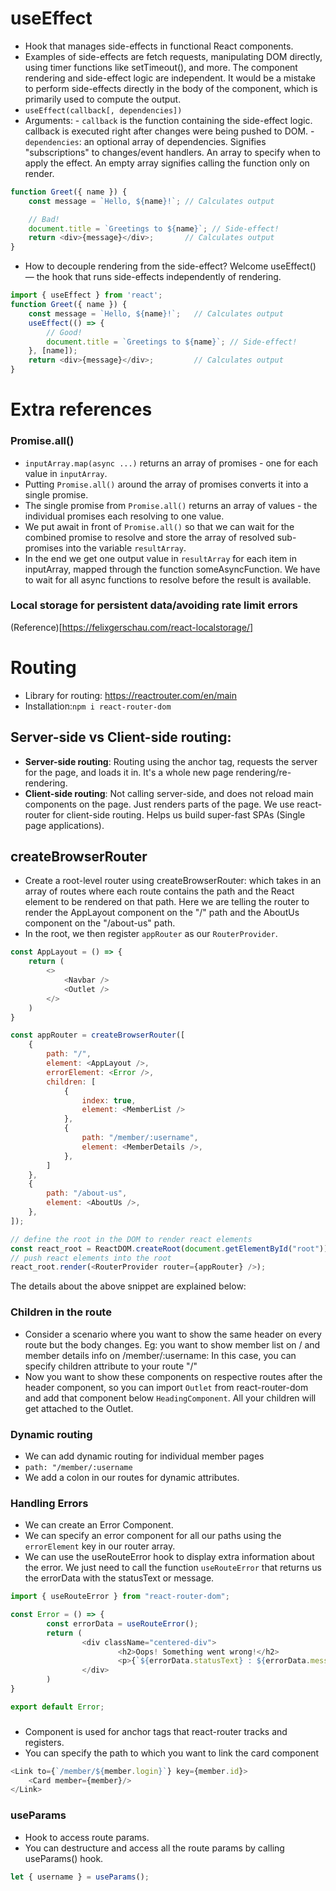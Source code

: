 # useEffect

- Hook that manages side-effects in functional React components.
- Examples of side-effects are fetch requests, manipulating DOM directly, using timer functions like setTimeout(), and more.
The component rendering and side-effect logic are independent. It would be a mistake to perform side-effects directly in the body of the component, which is primarily used to compute the output.
- `useEffect(callback[, dependencies])`
- Arguments:
		- `callback` is the function containing the side-effect logic. callback is executed right after changes were being pushed to DOM.
		- `dependencies`: an optional array of dependencies. Signifies  "subscriptions" to changes/event handlers. An array to specify when to apply the effect. An empty array signifies calling the function only on render.

```javascript
function Greet({ name }) {
	const message = `Hello, ${name}!`; // Calculates output

	// Bad!
	document.title = `Greetings to ${name}`; // Side-effect!
	return <div>{message}</div>;       // Calculates output
}
```

- How to decouple rendering from the side-effect? Welcome useEffect() — the hook that runs side-effects independently of rendering.

```javascript
import { useEffect } from 'react';
function Greet({ name }) {
	const message = `Hello, ${name}!`;   // Calculates output
	useEffect(() => {
		// Good!
		document.title = `Greetings to ${name}`; // Side-effect!
	}, [name]);
	return <div>{message}</div>;         // Calculates output
}
```

# Extra references

### Promise.all()

- `inputArray.map(async ...)` returns an array of promises - one for each value in `inputArray`.
- Putting `Promise.all()` around the array of promises converts it into a single promise.
- The single promise from `Promise.all()` returns an array of values - the individual promises each resolving to one value.
- We put await in front of `Promise.all()` so that we can wait for the combined promise to resolve and store the array of resolved sub-promises into the variable `resultArray`.
- In the end we get one output value in `resultArray` for each item in inputArray, mapped through the function someAsyncFunction. We have to wait for all async functions to resolve before the result is available.

### Local storage for persistent data/avoiding rate limit errors

(Reference)[https://felixgerschau.com/react-localstorage/]

# Routing

- Library for routing: https://reactrouter.com/en/main
- Installation:`npm i react-router-dom`

## Server-side vs Client-side routing:

- **Server-side routing**: Routing using the anchor tag, requests the server for the page, and loads it in. It's a whole new page rendering/re-rendering.
- **Client-side routing**: Not calling server-side, and does not reload main components on the page. Just renders parts of the page. We use react-router for client-side routing. Helps us build super-fast SPAs (Single page applications).

## createBrowserRouter

- Create a root-level router using createBrowserRouter: which takes in an array of routes where each route contains the path and the React element to be rendered on that path. Here we are telling the router to render the AppLayout component on the "/" path and the AboutUs component on the "/about-us" path.
- In the root, we then register `appRouter` as our `RouterProvider`.

```javascript
const AppLayout = () => {
	return (
		<>
			<Navbar />
			<Outlet />
		</>
	)
}

const appRouter = createBrowserRouter([
	{
		path: "/",
		element: <AppLayout />,
		errorElement: <Error />,
		children: [
			{
				index: true,
				element: <MemberList />
			},
			{
				path: "/member/:username",
				element: <MemberDetails />,
			},
		]
	},
	{
		path: "/about-us",
		element: <AboutUs />,
	},
]);

// define the root in the DOM to render react elements
const react_root = ReactDOM.createRoot(document.getElementById("root"));
// push react elements into the root
react_root.render(<RouterProvider router={appRouter} />);
```

The details about the above snippet are explained below:

### Children in the route

- Consider a scenario where you want to show the same header on every route but the body changes. Eg: you want to show member list on / and member details info on /member/:username: In this case, you can specify children attribute to your route "/"
- Now you want to show these components on respective routes after the header component, so you can import `Outlet` from react-router-dom and add that component below `HeadingComponent`. All your children will get attached to the Outlet.

### Dynamic routing

- We can add dynamic routing for individual member pages
- `path: "/member/:username`
- We add a colon in our routes for dynamic attributes.

### Handling Errors

- We can create an Error Component.
- We can specify an error component for all our paths using the `errorElement` key in our router array.
- We can use the useRouteError hook to display extra information about the error. We just need to call the function `useRouteError` that returns us the errorData with the statusText or message.

```javascript
import { useRouteError } from "react-router-dom";

const Error = () => {
		const errorData = useRouteError();
		return (
				<div className="centered-div">
						<h2>Oops! Something went wrong!</h2>
						<p>{`${errorData.statusText} : ${errorData.message}`}</p>
				</div>
		)
}

export default Error;
```

### <Link>

- Component is used for anchor tags that react-router tracks and registers.
- You can specify the path to which you want to link the card component

```javascript
<Link to={`/member/${member.login}`} key={member.id}>
	<Card member={member}/>
</Link>
```

### useParams

- Hook to access route params.
- You can destructure and access all the route params by calling useParams() hook.

```javascript
let { username } = useParams();
```
